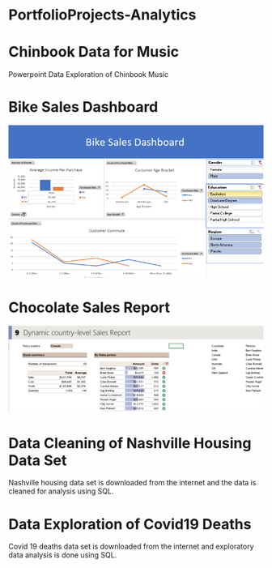 # PortfolioProjects-Analytics



# Chinbook Data for Music

Powerpoint
Data Exploration of Chinbook Music

# Bike Sales Dashboard

![](images/Screenshot_bike.png)

# Chocolate Sales Report

![](images/screenshot_chocolate.png)

# Data Cleaning of Nashville Housing Data Set

Nashville housing data set is downloaded from the internet and the data is cleaned for analysis using SQL.

# Data Exploration of Covid19 Deaths

Covid 19 deaths data set is downloaded from the internet and exploratory data analysis is done using SQL.
